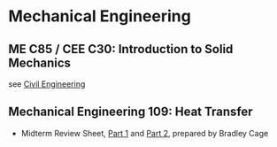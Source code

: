 # Mechanical Engineering

## ME C85 / CEE C30: Introduction to Solid Mechanics
see [Civil Engineering](../civilengineering)

## Mechanical Engineering 109: Heat Transfer
* Midterm Review Sheet, [Part 1](./files/mechanicalengineering/bradley_cage_midterm_109-1.pdf) and [Part 2](./files/mechanicalengineering/bradley_cage_midterm_109-2.pdf), prepared by Bradley Cage
